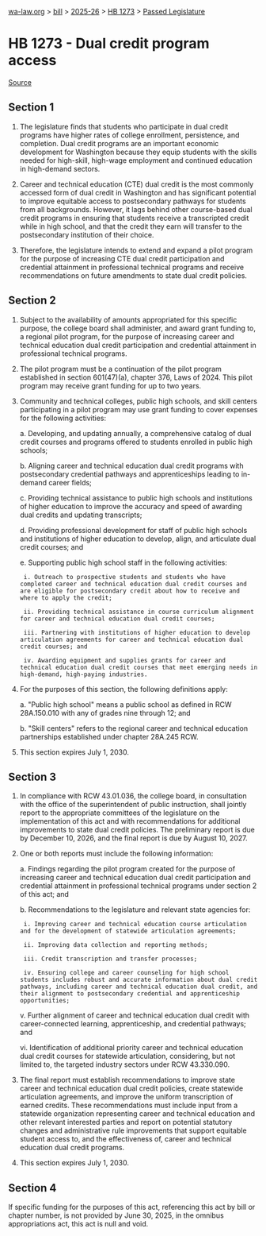 [wa-law.org](/) > [bill](/bill/) > [2025-26](/bill/2025-26/) > [HB 1273](/bill/2025-26/hb/1273/) > [Passed Legislature](/bill/2025-26/hb/1273/S2.PL/)

# HB 1273 - Dual credit program access

[Source](http://lawfilesext.leg.wa.gov/biennium/2025-26/Pdf/Bills/House%20Passed%20Legislature/1273-S2.PL.pdf)

## Section 1
1. The legislature finds that students who participate in dual credit programs have higher rates of college enrollment, persistence, and completion. Dual credit programs are an important economic development for Washington because they equip students with the skills needed for high-skill, high-wage employment and continued education in high-demand sectors.

2. Career and technical education (CTE) dual credit is the most commonly accessed form of dual credit in Washington and has significant potential to improve equitable access to postsecondary pathways for students from all backgrounds. However, it lags behind other course-based dual credit programs in ensuring that students receive a transcripted credit while in high school, and that the credit they earn will transfer to the postsecondary institution of their choice.

3. Therefore, the legislature intends to extend and expand a pilot program for the purpose of increasing CTE dual credit participation and credential attainment in professional technical programs and receive recommendations on future amendments to state dual credit policies.

## Section 2
1. Subject to the availability of amounts appropriated for this specific purpose, the college board shall administer, and award grant funding to, a regional pilot program, for the purpose of increasing career and technical education dual credit participation and credential attainment in professional technical programs.

2. The pilot program must be a continuation of the pilot program established in section 601(47)(a), chapter 376, Laws of 2024. This pilot program may receive grant funding for up to two years.

3. Community and technical colleges, public high schools, and skill centers participating in a pilot program may use grant funding to cover expenses for the following activities:

    a. Developing, and updating annually, a comprehensive catalog of dual credit courses and programs offered to students enrolled in public high schools;

    b. Aligning career and technical education dual credit programs with postsecondary credential pathways and apprenticeships leading to in-demand career fields;

    c. Providing technical assistance to public high schools and institutions of higher education to improve the accuracy and speed of awarding dual credits and updating transcripts;

    d. Providing professional development for staff of public high schools and institutions of higher education to develop, align, and articulate dual credit courses; and

    e. Supporting public high school staff in the following activities:

        i. Outreach to prospective students and students who have completed career and technical education dual credit courses and are eligible for postsecondary credit about how to receive and where to apply the credit;

        ii. Providing technical assistance in course curriculum alignment for career and technical education dual credit courses;

        iii. Partnering with institutions of higher education to develop articulation agreements for career and technical education dual credit courses; and

        iv. Awarding equipment and supplies grants for career and technical education dual credit courses that meet emerging needs in high-demand, high-paying industries.

4. For the purposes of this section, the following definitions apply:

    a. "Public high school" means a public school as defined in RCW 28A.150.010 with any of grades nine through 12; and

    b. "Skill centers" refers to the regional career and technical education partnerships established under chapter 28A.245 RCW.

5. This section expires July 1, 2030.

## Section 3
1. In compliance with RCW 43.01.036, the college board, in consultation with the office of the superintendent of public instruction, shall jointly report to the appropriate committees of the legislature on the implementation of this act and with recommendations for additional improvements to state dual credit policies. The preliminary report is due by December 10, 2026, and the final report is due by August 10, 2027.

2. One or both reports must include the following information:

    a. Findings regarding the pilot program created for the purpose of increasing career and technical education dual credit participation and credential attainment in professional technical programs under section 2 of this act; and

    b. Recommendations to the legislature and relevant state agencies for:

        i. Improving career and technical education course articulation and for the development of statewide articulation agreements;

        ii. Improving data collection and reporting methods;

        iii. Credit transcription and transfer processes;

        iv. Ensuring college and career counseling for high school students includes robust and accurate information about dual credit pathways, including career and technical education dual credit, and their alignment to postsecondary credential and apprenticeship opportunities;

    v. Further alignment of career and technical education dual credit with career-connected learning, apprenticeship, and credential pathways; and

    vi. Identification of additional priority career and technical education dual credit courses for statewide articulation, considering, but not limited to, the targeted industry sectors under RCW 43.330.090.

3. The final report must establish recommendations to improve state career and technical education dual credit policies, create statewide articulation agreements, and improve the uniform transcription of earned credits. These recommendations must include input from a statewide organization representing career and technical education and other relevant interested parties and report on potential statutory changes and administrative rule improvements that support equitable student access to, and the effectiveness of, career and technical education dual credit programs.

4. This section expires July 1, 2030.

## Section 4
If specific funding for the purposes of this act, referencing this act by bill or chapter number, is not provided by June 30, 2025, in the omnibus appropriations act, this act is null and void.
